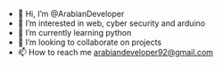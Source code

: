 - 👋 Hi, I’m @ArabianDeveloper
- 👀 I’m interested in web, cyber security and arduino
- 🌱 I’m currently learning python
- 💞️ I’m looking to collaborate on projects
- 📫 How to reach me arabiandeveloper92@gmail.com

<!---
ArabianDeveloper/ArabianDeveloper is a ✨ special ✨ repository because its `README.md` (this file) appears on your GitHub profile.
You can click the Preview link to take a look at your changes.
--->
